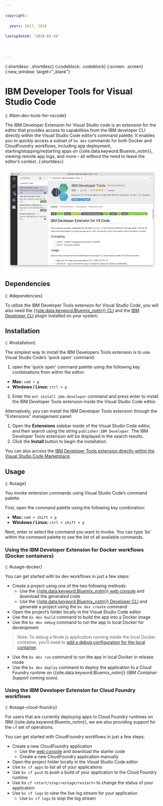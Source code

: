 ```yaml
---

copyright:

  years: 2017, 2018

lastupdated: "2018-03-16"



---
```


{:shortdesc: .shortdesc}
{:codeblock: .codeblock}
{:screen: .screen}
{:new_window: target="_blank"}

# IBM Developer Tools for Visual Studio Code
{: #ibm-dev-tools-for-vscode}

The IBM Developer Extension for Visual Studio code is an extension for the editor that provides access to capabilities from the IBM developer CLI directly within the Visual Studio Code editor’s command palette.  It enables you to quickly access a subset of `bx dev` commands for both Docker and CloudFoundry workflows, including app deployment, starting/stopping/restarting apps on {{site.data.keyword.Bluemix_notm}}, viewing remote app logs, and more – all without the need to leave the editor’s context.
{:shortdesc}

![Screen capture of the IBM Developer Tools extension download screen.](vscode.png "Extension download screen within Visual Studio Code")

## Dependencies
{: #dependencies}

To utilize the IBM Developer Tools extension for Visual Studio Code, you will also need the [{{site.data.keyword.Bluemix_notm}} CLI](https://plugins.ng.bluemix.net/ui/home.html) and the [IBM Developer CLI](index.html) plugin installed on your system.

## Installation
{: #installation}

The simplest way to install the IBM Developers Tools extension is to use Visual Studio Code’s 'quick open' command:

1. open the 'quick open' command palette using the following key combinations from within the editor:

  * **Mac:** `cmd + p`
  * **Windows / Linux:** `ctrl + p`

2. Enter the `ext install ibm-developer` command and press enter to install the IBM Developer Tools extension inside the Visual Studio Code editor.

Alternatively, you can install the IBM Developer Tools extension through the "Extensions" management panel:

1. Open the **Extensions** sidebar inside of the Visual Studio Code editor, and then search using the string `publisher:IBM Developer`.  The IBM Developer Tools extension will be displayed in the search results.  
2. Click the **Install** button to begin the installation.

You can also access the [IBM Developer Tools extension directly within the Visual Studio Code Marketplace](https://marketplace.visualstudio.com/items?itemName=IBM.ibm-developer).

## Usage
{: #usage}

You invoke extension commands using Visual Studio Code’s command palette.

First, open the command palette using the following key combination:

* **Mac:** `cmd + shift + p`
* **Windows / Linux:** `ctrl + shift + p`

Next, enter or select the command you want to invoke. You can type ‘bx’ within the command palette to see the list of all available commands.

### Using the IBM Developer Extension for Docker workflows (Docker containers)
{: #usage-docker}

You can get started with bx dev workflows in just a few steps:
* Create a project using one of the two following methods:
  * Use the [{{site.data.keyword.Bluemix_notm}} web console](https://console.ng.bluemix.net/developer/getting-started/) and download the generated code
  * Use the [{{site.data.keyword.Bluemix_notm}} Developer CLI](index.html) and generate a project using the `bx dev create` command
* Open the project’s folder locally in the Visual Studio Code editor
* Use the `bx dev build` command to build the app into a Docker image
* Use the `bx dev debug` command to run the app in local Docker for development
> Note: To debug a Node.js application running inside the local Docker container, you’ll need to [add a debug configuration for the local container](https://github.com/IBM-Bluemix/ibm-developer-extension-vscode#debugging-nodejs-apps-within-the-local-docker-container).
* Use the `bx dev run` command to run the app in local Docker in release mode
* Use the `bx dev deploy` command to deploy the application to a Cloud Foundry runtime on {{site.data.keyword.Bluemix_notm}} *(IBM Container Support coming soon).*

### Using the IBM Developer Extension for Cloud Foundry workflows
{: #usage-cloud-foundry}

For users that are currently deploying apps to Cloud Foundry runtimes on IBM {{site.data.keyword.Bluemix_notm}}, we are also providing support for the `cf` set of operations.

You can get started with CloudFoundry workflows in just a few steps:
* Create a new CloudFoundry application
  * Use the [web console](https://console.ng.bluemix.net/dashboard/cf-apps) and download the starter code
  * Create a new CloudFoundry application manually
* Open the project folder locally in the Visual Studio Code editor
* Use `bx cf apps` to list all of your applications
* Use `bx cf push` to push a build of your application to the Cloud Foundry runtime
* Use bx `cf <start/stop/restage/restart>` to change the status of your application
* Use `bx cf logs` to view the live log stream for your application
  * Use `bx cf logs` to stop the log stream
